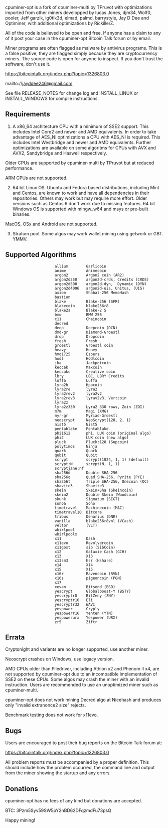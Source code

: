 cpuminer-opt is a fork of cpuminer-multi by TPruvot with optimizations
imported from other miners developped by lucas Jones, djm34, Wolf0, pooler,
Jeff garzik, ig0tik3d, elmad, palmd, barrystyle, Jay D Dee and Optiminer, with additional
optimizations by RickillerZ.

All of the code is believed to be open and free. If anyone has a
claim to any of it post your case in the cpuminer-opt Bitcoin Talk forum
or by email.

Miner programs are often flagged as malware by antivirus programs. This is
a false positive, they are flagged simply because they are cryptocurrency 
miners. The source code is open for anyone to inspect. If you don't trust 
the software, don't use it.

https://bitcointalk.org/index.php?topic=1326803.0

mailto://jayddee246@gmail.com

See file RELEASE_NOTES for change log and INSTALL_LINUX or INSTALL_WINDOWS
for compile instructions.

Requirements
------------

1. A x86_64 architecture CPU with a minimum of SSE2 support. This includes
Intel Core2 and newer and AMD equivalents. In order to take advantage of AES_NI
optimizations a CPU with AES_NI is required. This includes Intel Westbridge
and newer and AMD equivalents. Further optimizations are available on some
algoritms for CPUs with AVX and AVX2, Sandybridge and Haswell respectively.

Older CPUs are supported by cpuminer-multi by TPruvot but at reduced
performance.

ARM CPUs are not supported.

2. 64 bit Linux OS. Ubuntu and Fedora based distributions, including Mint and
Centos, are known to work and have all dependencies in their repositories.
Others may work but may require more effort. Older versions such as Centos 6
don't work due to missing features. 
64 bit Windows OS is supported with mingw_w64 and msys or pre-built binaries.

MacOS, OSx and Android are not supported.

3. Stratum pool. Some algos may work wallet mining using getwork or GBT. YMMV.

Supported Algorithms
--------------------

                          allium        Garlicoin
                          anime         Animecoin
                          argon2        Argon2 coin (AR2)
                          argon2d250    argon2d-crds, Credits (CRDS)
                          argon2d500    argon2d-dyn,  Dynamic (DYN)
                          argon2d4096   argon2d-uis, Unitus, (UIS)
                          axiom         Shabal-256 MemoHash
                          bastion
                          blake         Blake-256 (SFR)
                          blakecoin     blake256r8
                          blake2s       Blake-2 S
                          bmw           BMW 256
                          c11           Chaincoin
                          decred
                          deep          Deepcoin (DCN)
                          dmd-gr        Diamond-Groestl
                          drop          Dropcoin
                          fresh         Fresh
                          groestl       Groestl coin
                          heavy         Heavy
                          hmq1725       Espers
                          hodl          Hodlcoin
                          jha           Jackpotcoin
                          keccak        Maxcoin
                          keccakc       Creative coin
                          lbry          LBC, LBRY Credits
                          luffa         Luffa
                          lyra2h        Hppcoin
                          lyra2re       lyra2
                          lyra2rev2     lyra2v2
                          lyra2rev3     lyrav2v3, Vertcoin
                          lyra2z        
                          lyra2z330     Lyra2 330 rows, Zoin (ZOI)
                          m7m           Magi (XMG)
                          myr-gr        Myriad-Groestl
                          neoscrypt     NeoScrypt(128, 2, 1)
                          nist5         Nist5
                          pentablake    Pentablake
                          phi1612       phi, LUX coin (original algo)
                          phi2          LUX coin (new algo)
                          pluck         Pluck:128 (Supcoin)
                          polytimos     Ninja
                          quark         Quark
                          qubit         Qubit
                          scrypt        scrypt(1024, 1, 1) (default)
                          scrypt:N      scrypt(N, 1, 1)
                          scryptjane:nf
                          sha256d       Double SHA-256
                          sha256q       Quad SHA-256, Pyrite (PYE)
                          sha256t       Triple SHA-256, Onecoin (OC)
                          shavite3      Shavite3
                          skein         Skein+Sha (Skeincoin)
                          skein2        Double Skein (Woodcoin)
                          skunk         Signatum (SIGT)
                          sonoa         Sono
                          timetravel    Machinecoin (MAC)
                          timetravel10  Bitcore
                          tribus        Denarius (DNR)
                          vanilla       blake256r8vnl (VCash)
                          veltor        (VLT)
                          whirlpool
                          whirlpoolx
                          x11           Dash
                          x11evo        Revolvercoin
                          x11gost       sib (SibCoin)
                          x12           Galaxie Cash (GCH)
                          x13           X13
                          x13sm3        hsr (Hshare)
                          x14           X14
                          x15           X15
                          x16r          Ravencoin (RVN)
                          x16s          pigeoncoin (PGN)
                          x17
                          xevan         Bitsend (BSD)
                          yescrypt      Globalboost-Y (BSTY)
                          yescryptr8    BitZeny (ZNY)
                          yescryptr16   Eli
                          yescryptr32   WAVI
                          yespower      Cryply
                          yespowerr16   Yenten (YTN)
                          yespowerurx   Yespower (URX)
                          zr5           Ziftr

Errata
------

Cryptonight and variants are no longer supported, use another miner.

Neoscrypt crashes on Windows, use legacy version.

AMD CPUs older than Piledriver, including Athlon x2 and Phenom II x4, are not
supported by cpuminer-opt due to an incompatible implementation of SSE2 on
these CPUs. Some algos may crash the miner with an invalid instruction.
Users are recommended to use an unoptimized miner such as cpuminer-multi.

cpuminer-opt does not work mining Decred algo at Nicehash and produces
only "invalid extranonce2 size" rejects.

Benchmark testing does not work for x11evo.

Bugs
----

Users are encouraged to post their bug reports on the Bitcoin Talk
forum at:

https://bitcointalk.org/index.php?topic=1326803.0

All problem reports must be accompanied by a proper definition.
This should include how the problem occurred, the command line and
output from the miner showing the startup and any errors.

Donations
---------

cpuminer-opt has no fees of any kind but donations are accepted.

 BTC: 3Pzm5Syv59SW5pY2nBD62DFqzmdFu73psQ

Happy mining!

